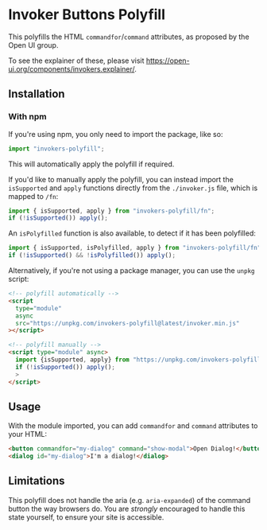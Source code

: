# Invoker Buttons Polyfill

This polyfills the HTML `commandfor`/`command` attributes, as proposed by the Open UI group.

To see the explainer of these, please visit https://open-ui.org/components/invokers.explainer/.

## Installation

### With npm

If you're using npm, you only need to import the package, like so:

```js
import "invokers-polyfill";
```

This will automatically apply the polyfill if required.

If you'd like to manually apply the polyfill, you can instead import the `isSupported` and `apply` functions directly from the `./invoker.js` file, which
is mapped to `/fn`:

```js
import { isSupported, apply } from "invokers-polyfill/fn";
if (!isSupported()) apply();
```

An `isPolyfilled` function is also available, to detect if it has been polyfilled:

```js
import { isSupported, isPolyfilled, apply } from "invokers-polyfill/fn";
if (!isSupported() && !isPolyfilled()) apply();
```

Alternatively, if you're not using a package manager, you can use the `unpkg` script:

```html
<!-- polyfill automatically -->
<script
  type="module"
  async
  src="https://unpkg.com/invokers-polyfill@latest/invoker.min.js"
></script>
```

```html
<!-- polyfill manually -->
<script type="module" async>
  import {isSupported, apply} from "https://unpkg.com/invokers-polyfill@latest/invoker.js"
  if (!isSupported()) apply();
  >
</script>
```

## Usage

With the module imported, you can add `commandfor` and `command` attributes to your HTML:

```html
<button commandfor="my-dialog" command="show-modal">Open Dialog!</button>
<dialog id="my-dialog">I'm a dialog!</dialog>
```

## Limitations

This polyfill does not handle the aria (e.g. `aria-expanded`) of the command button the way browsers do. You are _strongly_ encouraged to handle this state yourself, to ensure your site is accessible.
